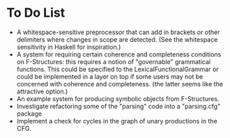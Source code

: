 To Do List
==========

 * A whitespace-sensitive preprocessor that can add in brackets or other
   delimiters where changes in scope are detected. (See the whitespace
   sensitivity in Haskell for inspiration.)
 * A system for requiring certain coherence and completeness conditions on
   F-Structures: this requires a notion of "governable" grammatical functions.
   This could be specified to the LexicalFunctionalGrammar or could be
   implemented in a layer on top if some users may not be concerned with
   coherence and completeness. (the latter seems like the attractive option.)
 * An example system for producing symbolic objects from F-Structures.
 * Investigate refactoring some of the "parsing" code into a "parsing.cfg"
   package
 * Implement a check for cycles in the graph of unary productions in the CFG.